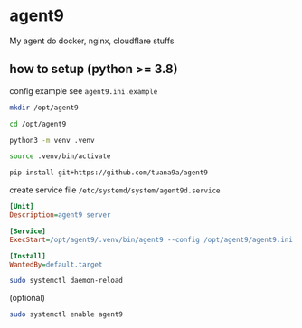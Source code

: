 # agent9

My agent do docker, nginx, cloudflare stuffs

## how to setup (**python >= 3.8**)

config example see `agent9.ini.example`

```bash
mkdir /opt/agent9
```

```bash
cd /opt/agent9
```

```bash
python3 -m venv .venv
```

```bash
source .venv/bin/activate
```

```bash
pip install git+https://github.com/tuana9a/agent9
```

create service file `/etc/systemd/system/agent9d.service`

```ini
[Unit]
Description=agent9 server

[Service]
ExecStart=/opt/agent9/.venv/bin/agent9 --config /opt/agent9/agent9.ini

[Install]
WantedBy=default.target
```

```bash
sudo systemctl daemon-reload
```

(optional)

```bash
sudo systemctl enable agent9
```
